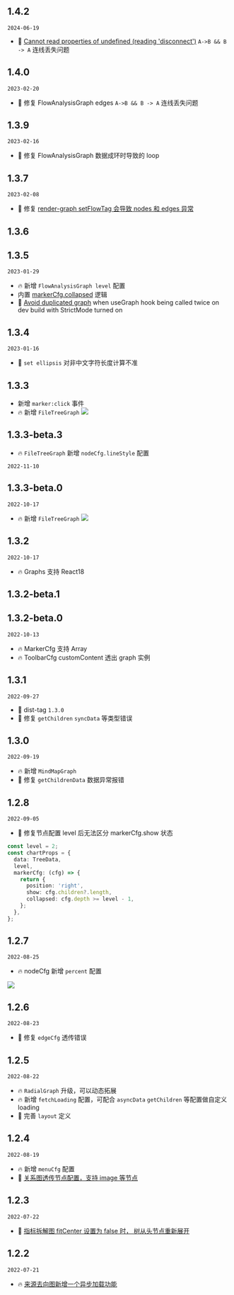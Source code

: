 ## 1.4.2

`2024-06-19`

- 🐞 [Cannot read properties of undefined (reading 'disconnect')](https://github.com/ant-design/ant-design-charts/issues/1925) `A->B && B -> A` 连线丢失问题

## 1.4.0

`2023-02-20`

- 🐞 修复 FlowAnalysisGraph edges `A->B && B -> A` 连线丢失问题

## 1.3.9

`2023-02-16`

- 🐞 修复 FlowAnalysisGraph 数据成环时导致的 loop

## 1.3.7

`2023-02-08`

- 🐞 修复 [render-graph setFlowTag 会导致 nodes 和 edges 异常](https://github.com/ant-design/ant-design-charts/issues/1801)

## 1.3.6

## 1.3.5

`2023-01-29`

- 🔥 新增 `FlowAnalysisGraph level` 配置
- 内置 [markerCfg.collapsed](https://github.com/ant-design/ant-design-charts/pull/1775/commits/2a37066cc436752d8726e008127d2f9bc5eb1fa6) 逻辑
- 🐞 [Avoid duplicated graph](https://github.com/ant-design/ant-design-charts/pull/1749) when useGraph hook being called twice on dev build with StrictMode turned on

## 1.3.4

`2023-01-16`

- 🐞 `set ellipsis` 对非中文字符长度计算不准

## 1.3.3

- 新增 `marker:click` 事件
- 🔥 新增 `FileTreeGraph` <img src=https://mdn.alipayobjects.com/huamei_qa8qxu/afts/img/A*CoEVTrU_7g4AAAAAAAAAAAAADmJ7AQ/original>

## 1.3.3-beta.3

- 🔥 `FileTreeGraph` 新增 `nodeCfg.lineStyle` 配置

`2022-11-10`

## 1.3.3-beta.0

`2022-10-17`

- 🔥 新增 `FileTreeGraph` <img src=https://mdn.alipayobjects.com/huamei_qa8qxu/afts/img/A*CoEVTrU_7g4AAAAAAAAAAAAADmJ7AQ/original>

## 1.3.2

`2022-10-17`

- 🔥 Graphs 支持 React18

## 1.3.2-beta.1

## 1.3.2-beta.0

`2022-10-13`

- 🔥 MarkerCfg 支持 Array
- 🔥 ToolbarCfg customContent 透出 graph 实例

## 1.3.1

`2022-09-27`

- 🐞 dist-tag `1.3.0`
- 🐞 修复 `getChildren` `syncData` 等类型错误

## 1.3.0

`2022-09-19`

- 🔥 新增 `MindMapGraph`
- 🐞 修复 `getChildrenData` 数据异常报错

## 1.2.8

`2022-09-05`

- 🐞 修复节点配置 level 后无法区分 markerCfg.show 状态

```ts
const level = 2;
const chartProps = {
  data: TreeData,
  level,
  markerCfg: (cfg) => {
    return {
      position: 'right',
      show: cfg.children?.length,
      collapsed: cfg.depth >= level - 1,
    };
  },
};
```

## 1.2.7

`2022-08-25`

- 🔥 nodeCfg 新增 `percent` 配置

<img src=https://gw.alipayobjects.com/zos/antfincdn/9UCy2n8WPu/fe8e1b07-efde-4ba8-9e83-97986f668faf.png>

## 1.2.6

`2022-08-23`

- 🐞 修复 `edgeCfg` 透传错误

## 1.2.5

`2022-08-22`

- 🔥 `RadialGraph` 升级，可以动态拓展
- 🔥 新增 `fetchLoading` 配置，可配合 `asyncData` `getChildren` 等配置做自定义 loading
- 🐞 完善 `layout` 定义

## 1.2.4

`2022-08-19`

- 🔥 新增 `menuCfg` 配置
- 🐞 [关系图透传节点配置，支持 image 等节点](https://github.com/ant-design/ant-design-charts/issues/1489)

## 1.2.3

`2022-07-22`

- 🐞 [指标拆解图 fitCenter 设置为 false 时， 树从头节点重新展开](https://github.com/ant-design/ant-design-charts/issues/1441)

## 1.2.2

`2022-07-21`

- 🔥 [来源去向图新增一个异步加载功能](https://github.com/ant-design/ant-design-charts/issues/1437)
